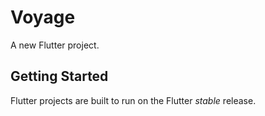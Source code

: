 # Voyage

A new Flutter project.

## Getting Started

Flutter projects are built to run on the Flutter _stable_ release.

